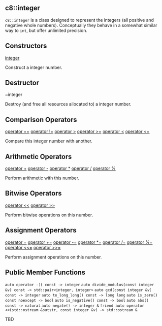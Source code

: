 ## c8::integer ##

`c8::integer` is a class designed to represent the integers (all positive and negative whole numbers).  Conceptually they behave in a somewhat similar way to `int`, but offer unlimited precision.

## Constructors ##

[integer](c8_integer_integer)

Construct a integer number.

## Destructor ##

~integer

Destroy (and free all resources allocated to) a integer number.

## Comparison Operators ##

[operator ==](c8_integer_operator_compare)
[operator !=](c8_integer_operator_compare)
[operator >](c8_integer_operator_compare)
[operator >=](c8_integer_operator_compare)
[operator &lt;](c8_integer_operator_compare)
[operator &lt;=](c8_integer_operator_compare)

Compare this integer number with another.

## Arithmetic Operators ##

[operator +](c8_integer_operator_arithmetic)
[operator -](c8_integer_operator_arithmetic)
[operator *](c8_integer_operator_arithmetic)
[operator /](c8_integer_operator_arithmetic)
[operator %](c8_integer_operator_arithmetic)

Perform arithmetic with this number.

## Bitwise Operators ##

[operator &lt;&lt;](c8_integer_operator_bitwise)
[operator >>](c8_integer_operator_bitwise)

Perform bitwise operations on this number.

## Assignment Operators ##

[operator =](c8_integer_operator_assign)
[operator +=](c8_integer_operator_assign)
[operator -=](c8_integer_operator_assign)
[operator *=](c8_integer_operator_assign)
[operator /=](c8_integer_operator_assign)
[operator %=](c8_integer_operator_assign)
[operator &lt;&lt;=](c8_integer_operator_assign)
[operator >>=](c8_integer_operator_assign)

Perform assignment operations on this number.

## Public Member Functions ##

`auto operator -() const -> integer`
`auto divide_modulus(const integer &v) const -> std::pair<integer, integer>`
`auto gcd(const integer &v) const -> integer`
`auto to_long_long() const -> long long`
`auto is_zero() const noexcept -> bool`
`auto is_negative() const -> bool`
`auto abs() const -> natural`
`auto negate() -> integer &`
`friend auto operator <<(std::ostream &outstr, const integer &v) -> std::ostream &`

TBD

